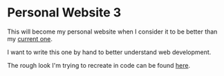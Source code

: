 # Personal Website 3
This will become my personal website when I consider it to be better than my [current one](https://jan-balanya-scholl.de).

I want to write this one by hand to better understand web development. 

The rough look I'm trying to recreate in code can be found [here](https://www.figma.com/file/lNE9ivHR3FQTLJzTcepcQE/Personal-Page?node-id=0%3A1).